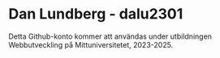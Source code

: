 # Dan Lundberg - dalu2301

Detta Github-konto kommer att användas under utbildningen Webbutveckling på Mittuniversitetet, 2023-2025.
